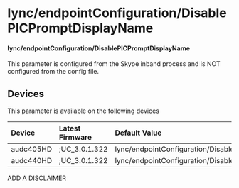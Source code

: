 ﻿---
description: lync/endpointConfiguration/DisablePICPromptDisplayName
search:
    keywords: ['lync','endpointConfiguration','DisablePICPromptDisplayName']
---

# lync/endpointConfiguration/DisablePICPromptDisplayName

#### lync/endpointConfiguration/DisablePICPromptDisplayName

This parameter is configured from the Skype inband process and is NOT configured from the config file.



## Devices
This parameter is available on the following devices

| Device | Latest Firmware | Default Value |
|:---|:---|:---|
| audc405HD | ;UC_3.0.1.322 | lync/endpointConfiguration/DisablePICPromptDisplayName=0 
| audc440HD | ;UC_3.0.1.322 | lync/endpointConfiguration/DisablePICPromptDisplayName=0 

ADD A DISCLAIMER
